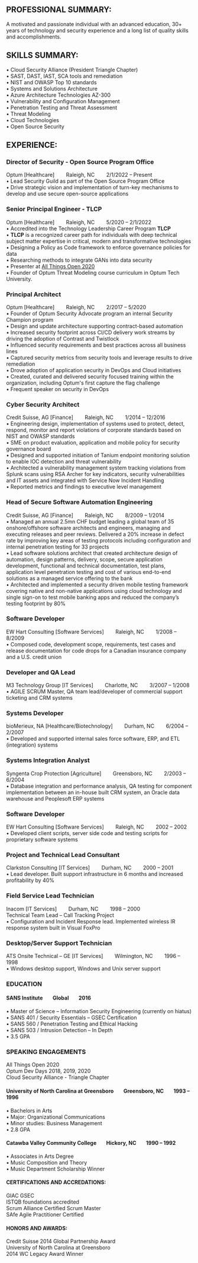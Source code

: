 ## PROFESSIONAL SUMMARY: 
A motivated and passionate individual with an advanced education, 30+ years of technology and security experience and a long list of quality skills and accomplishments.

## SKILLS SUMMARY: 
 
•	Cloud Security Alliance (President Triangle Chapter)  
•	SAST, DAST, IAST, SCA tools and remediation  
•	NIST and OWASP Top 10 standards  
•	Systems and Solutions Architecture  
•	Azure Architecture Technologies AZ-300  
•	Vulnerability and Configuration Management  
•	Penetration Testing and Threat Assessment  
•	Threat Modeling  
•	Cloud Technologies  
•	Open Source Security  

 
## EXPERIENCE:  
### Director of Security - Open Source Program Office  
Optum	[Healthcare]&nbsp;&nbsp;&nbsp;&nbsp;&nbsp;&nbsp;&nbsp;&nbsp;Raleigh, NC&nbsp;&nbsp;&nbsp;&nbsp;&nbsp;&nbsp;&nbsp;&nbsp;2/1/2022 – Present    
•	Lead Security Guild as part of the Open Source Program Office  
•	Drive strategic vision and implementation of turn-key mechanisms to develop and use secure open-source applications  



### Senior Principal Engineer - TLCP  
Optum	[Healthcare]&nbsp;&nbsp;&nbsp;&nbsp;&nbsp;&nbsp;&nbsp;&nbsp;Raleigh, NC&nbsp;&nbsp;&nbsp;&nbsp;&nbsp;&nbsp;&nbsp;&nbsp;5/2020 – 2/1/2022      
•	Accredited into the Technology Leadership Career Program **TLCP**  
• **TLCP** is a recognized career path for individuals with deep technical subject matter expertise in critical, modern and transformative technologies  
• Designing a Policy as Code framework to enforce governance policies for data  
• Researching methods to integrate GANs into data security  
• Presenter at [All Things Open 2020](https://www.youtube.com/watch?v=K6gSDFFNJXg)  
•	Founder of Optum Threat Modeling course curriculum in Optum Tech University.  


### Principal Architect  			
Optum	[Healthcare]&nbsp;&nbsp;&nbsp;&nbsp;&nbsp;&nbsp;&nbsp;&nbsp;Raleigh, NC&nbsp;&nbsp;&nbsp;&nbsp;&nbsp;&nbsp;&nbsp;&nbsp;2/2017 – 5/2020  
•	Founder of Optum Security Advocate program an internal Security Champion program   
•	Design and update architecture supporting contract-based automation  
•	Increased security footprint across CI/CD delivery work streams by driving the adoption of Contrast and Twistlock   
•	Influenced security requirements and best practices across all business lines  
•	Captured security metrics from security tools and leverage results to drive remediation  
•	Drove adoption of application security in DevOps and Cloud initiatives  
•	Created, curated and delivered security focused training within the organization, including Optum's first capture the flag challenge    
•	Frequent speaker on security in DevOps  

### Cyber Security Architect  
Credit Suisse, AG [Finance]&nbsp;&nbsp;&nbsp;&nbsp;&nbsp;&nbsp;&nbsp;&nbsp;Raleigh, NC&nbsp;&nbsp;&nbsp;&nbsp;&nbsp;&nbsp;&nbsp;&nbsp;1/2014 – 12/2016  
•	Engineering design, implementation of systems used to protect, detect, respond, monitor and report violations of corporate standards based on NIST and OWASP standards  
•	SME on product evaluation, application and mobile policy for security governance board   
•	Designed and supported initiation of Tanium endpoint monitoring solution to enable IOC detection and threat vulnerability  
•	Architected a vulnerability management system tracking violations from Splunk scans using RSA Archer for key indicators, security vulnerabilities and IT assets and integrated with Service Now Incident Handling  
•	Reported metrics and findings to executive level management  

### Head of Secure Software Automation Engineering  
Credit Suisse, AG  [Finance]&nbsp;&nbsp;&nbsp;&nbsp;&nbsp;&nbsp;&nbsp;&nbsp;Raleigh, NC&nbsp;&nbsp;&nbsp;&nbsp;&nbsp;&nbsp;&nbsp;&nbsp;8/2009 – 1/2014  
•	Managed an annual 2.5mn CHF budget leading a global team of 35 onshore/offshore software architects and engineers, managing and executing releases and peer reviews. Delivered a 20% increase in defect rate by improving key areas of testing protocols including configuration and internal penetration testing for 33 projects   
•	Lead software solutions architect that created architecture design of automation, design patterns, delivery, scope, secure application development, functional and technical documentation, test plans, application level penetration testing and cost of various end-to-end solutions as a managed service offering to the bank   
•	Architected and implemented a security driven mobile testing framework covering native and non-native applications using cloud technology and single sign-on to test mobile banking apps and reduced the company’s testing footprint by 80%   

### Software Developer  
EW Hart Consulting   [Software Services]&nbsp;&nbsp;&nbsp;&nbsp;&nbsp;&nbsp;&nbsp;&nbsp;Raleigh, NC&nbsp;&nbsp;&nbsp;&nbsp;&nbsp;&nbsp;&nbsp;&nbsp;1/2008 – 8/2009  
•	Composed code, development scope, requirements, test cases and release documentation for code drops for a Canadian insurance company and a U.S. credit union  

### Developer and QA Lead  
M3 Technology Group  [IT Services]&nbsp;&nbsp;&nbsp;&nbsp;&nbsp;&nbsp;&nbsp;&nbsp;Charlotte, NC&nbsp;&nbsp;&nbsp;&nbsp;&nbsp;&nbsp;&nbsp;&nbsp;3/2007 – 1/2008    
•	AGILE SCRUM Master, QA team lead/developer of commercial support ticketing and CRM systems    

### Systems Developer  
bioMerieux, NA   [Healthcare/Biotechnology]&nbsp;&nbsp;&nbsp;&nbsp;&nbsp;&nbsp;&nbsp;&nbsp;Durham, NC&nbsp;&nbsp;&nbsp;&nbsp;&nbsp;&nbsp;&nbsp;&nbsp;6/2004 – 2/2007    
•	Developed and supported internal sales force software, ERP, and ETL (integration) systems     

### Systems Integration Analyst  
Syngenta Crop Protection   [Agriculture]&nbsp;&nbsp;&nbsp;&nbsp;&nbsp;&nbsp;&nbsp;&nbsp;Greensboro, NC&nbsp;&nbsp;&nbsp;&nbsp;&nbsp;&nbsp;&nbsp;&nbsp;2/2003 – 6/2004  
•	Database integration and performance analysis, QA testing for component implementation between an in-house built CRM system, an Oracle data warehouse and Peoplesoft ERP systems    

### Software Developer  
EW Hart Consulting    [Software Services]&nbsp;&nbsp;&nbsp;&nbsp;&nbsp;&nbsp;&nbsp;&nbsp;Raleigh, NC&nbsp;&nbsp;&nbsp;&nbsp;&nbsp;&nbsp;&nbsp;&nbsp;2002 – 2002  
•	Developed client scripts, server side code and testing scripts for proprietary software systems   

### Project and Technical Lead Consultant    
Clarkston Consulting   [IT Services]&nbsp;&nbsp;&nbsp;&nbsp;&nbsp;&nbsp;&nbsp;&nbsp;Durham, NC&nbsp;&nbsp;&nbsp;&nbsp;&nbsp;&nbsp;&nbsp;&nbsp;2000 – 2001  
•	Lead developer. Built support infrastructure in 6 months and increased profitability by 40%   

### Field Service Lead Technician   
Inacom   [IT Services]&nbsp;&nbsp;&nbsp;&nbsp;&nbsp;&nbsp;&nbsp;&nbsp;Durham, NC&nbsp;&nbsp;&nbsp;&nbsp;&nbsp;&nbsp;&nbsp;&nbsp;1998 – 2000  
Technical Team Lead – Call Tracking Project  
•	Configuration and Incident Response lead. Implemented wireless IR response system built in Visual FoxPro  

### Desktop/Server Support Technician   
ATS Onsite Technical – GE  [IT Services]&nbsp;&nbsp;&nbsp;&nbsp;&nbsp;&nbsp;&nbsp;&nbsp;Wilmington, NC&nbsp;&nbsp;&nbsp;&nbsp;&nbsp;&nbsp;&nbsp;&nbsp;1996 – 1998    
•	Windows desktop support, Windows and Unix server support   

### EDUCATION
#### SANS Institute&nbsp;&nbsp;&nbsp;&nbsp;&nbsp;&nbsp;&nbsp;&nbsp;Global&nbsp;&nbsp;&nbsp;&nbsp;&nbsp;&nbsp;&nbsp;&nbsp;2016
•	Master of Science – Information Security Engineering (currently on hiatus)  
•	SANS 401 / Security Essentials – GSEC Certification  
•	SANS 560 / Penetration Testing and Ethical Hacking  
•	SANS 503 / Intrusion Detection – In Depth  
•	3.5 GPA  

### SPEAKING ENGAGEMENTS  
All Things Open 2020  
Optum Dev Days 2018, 2019, 2020  
Cloud Security Alliance - Triangle Chapter  


#### University of North Carolina at Greensboro&nbsp;&nbsp;&nbsp;&nbsp;&nbsp;&nbsp;&nbsp;&nbsp;Greensboro, NC&nbsp;&nbsp;&nbsp;&nbsp;&nbsp;&nbsp;&nbsp;&nbsp;1993 – 1996  
•	Bachelors in Arts  
•	Major: Organizational Communications  
•	Minor studies: Business Management  
•	2.8 GPA  

#### Catawba Valley Community College&nbsp;&nbsp;&nbsp;&nbsp;&nbsp;&nbsp;&nbsp;&nbsp;Hickory, NC&nbsp;&nbsp;&nbsp;&nbsp;&nbsp;&nbsp;&nbsp;&nbsp;1990 – 1992  
•	Associates in Arts Degree  
•	Music Composition and Theory  
•	Music Department Scholarship Winner  


#### CERTIFICATIONS AND ACCREDATIONS:&nbsp;&nbsp;&nbsp;&nbsp;&nbsp;&nbsp;&nbsp;&nbsp;&nbsp;&nbsp;&nbsp;&nbsp;&nbsp;&nbsp;&nbsp;&nbsp;             
GIAC GSEC  
ISTQB foundations accredited  
Scrum Alliance Certified Scrum Master  
SAfe Agile Practitioner Certified  

#### HONORS AND AWARDS:  
Credit Suisse 2014 Global Partnership Award  
University of North Carolina at Greensboro  
2014 WC Legacy Award Winner 
